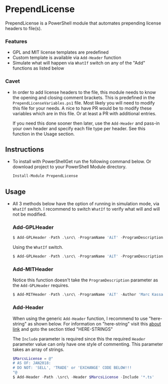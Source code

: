 # PrependLicense
PrependLicense is a PowerShell module that automates prepending license headers to file(s).  

### Features
* GPL and MIT license templates are predefined
* Custom template is available via `Add-Header` function
* Simulate what will happen via `WhatIf` switch on any of the "Add" functions as listed below

### Cavet
* In order to add license headers to the file, this module needs to know the opening and closing comment brackets.  This is predefined in the `PrependLicenseVariables.ps1` file.  Most likely you will need to modify this file for your needs.  A nice to have PR would be to modify these variables which are in this file.  Or at least a PR with additional entries.  
    
    If you need this done sooner then later, use the `Add-Header` and pass-in your own header and specify each file type per header.  See this function in the Usage section.

## Instructions
* To install with PowerShellGet run the following command below.  Or download project to your PowerShell Module directory.
	```powershell
	Install-Module PrependLicense
	```

## Usage
* All 3 methods below have the option of running in simulation mode, via `WhatIf` switch.  I recommend to switch `WhatIf` to verify what will and will not be modified.

    ### Add-GPLHeader
    ```powershell
    $ Add-GPLHeader -Path .\src\ -ProgramName 'AiT' -ProgramDescription 'Another Interval Timer' -Author 'Marc Kassay'
    ```

    Using the `WhatIf` switch.
    ```powershell
    $ Add-GPLHeader -Path .\src\ -ProgramName 'AiT' -ProgramDescription 'Another Interval Timer' -Author 'Marc Kassay' -WhatIf
    ```

    ### Add-MITHeader
    Notice this function doesn't take the `ProgramDescription` parameter as the `Add-GPLHeader` requires.
    ```powershell
    $ Add-MITHeader -Path .\src\ -ProgramName 'AiT' -Author 'Marc Kassay'
    ```

    ### Add-Header
    When using the generic `Add-Header` function, I recommend to use "here-string" as shown below.  For information on "here-string" visit this [about link](https://docs.microsoft.com/en-us/powershell/module/microsoft.powershell.core/about/about_quoting_rules?view=powershell-5.1) and goto the section titled "HERE-STRINGS"

    The `Include` parameter is required since this the required `Header` parameter value can only have one style of commenting.  This parameter takes an array of strings.
    ```powershell
    $MarcsLicense = @"
    # AS OF: JAN2018:
    # DO NOT: 'SELL', 'TRADE' or 'EXCHANGE' CODE BELOW!!!
    "@
    $ Add-Header -Path .\src\ -Header $MarcsLicense -Include '*.ts'
    ```